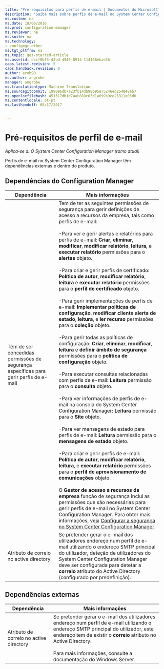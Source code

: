 ```yaml
---
title: "Pré-requisitos para perfis de e-mail | Documentos do Microsoft"
description: "Saiba mais sobre perfis de e-mail no System Center Configuration Manager e as respetivas dependências externamente e dentro do produto."
ms.custom: na
ms.date: 10/06/2016
ms.prod: configuration-manager
ms.reviewer: na
ms.suite: na
ms.technology:
- configmgr-other
ms.tgt_pltfrm: na
ms.topic: get-started-article
ms.assetid: dccf0b73-43bd-4545-8914-114168ebad36
caps.latest.revision: 5
caps.handback.revision: 0
author: arob98
ms.author: angrobe
manager: angrobe
ms.translationtype: Machine Translation
ms.sourcegitcommit: 199096db7a23fb14db98b95e75246ed254848ab7
ms.openlocfilehash: 451317db1d7aab888c03d1a099b9ce25311e06d0
ms.contentlocale: pt-pt
ms.lasthandoff: 05/17/2017


---
```

# <a name="email-profile-prerequisites"></a>Pré-requisitos de perfil de e-mail

*Aplica-se a: O System Center Configuration Manager (ramo atual)*

Perfis de e-mail no System Center Configuration Manager têm dependências externas e dentro do produto.  

## <a name="configuration-manager-dependencies"></a>Dependências do Configuration Manager  

|Dependência|Mais informações|  
|----------------|----------------------|  
|Têm de ser concedidas permissões de segurança específicas para gerir perfis de e-mail|Tem de ter as seguintes permissões de segurança para gerir definições de acesso a recursos da empresa, tais como perfis de e-mail:<br /><br /> -Para ver e gerir alertas e relatórios para perfis de e-mail: **Criar**, **eliminar**, **modificar**, **modificar relatório**, **leitura**, e **executar relatório** permissões para o **alertas** objeto.<br /><br /> -Para criar e gerir perfis de certificado: **Política de autor**, **modificar relatório**, **leitura** e **executar relatório** permissões para o **perfil de certificado** objeto.<br /><br /> -Para gerir implementações de perfis de e-mail: **Implementar políticas de configuração**, **modificar cliente alerta de estado**, **leitura**, e **ler recurso** permissões para o **coleção** objeto.<br /><br /> -Para gerir todas as políticas de configuração: **Criar**, **eliminar**, **modificar**, **leitura** e **definir âmbito de segurança** permissões para o **política de configuração** objeto.<br /><br /> -Para executar consultas relacionadas com perfis de e-mail: **Leitura** permissão para o **consulta** objeto.<br /><br /> -Para ver informações de perfis de e-mail na consola do System Center Configuration Manager: **Leitura** permissão para o **Site** objeto.<br /><br /> -Para ver mensagens de estado para perfis de e-mail: **Leitura** permissão para o **mensagens de estado** objeto.<br /><br /> -Para criar e gerir perfis de e-mail: **Política de autor**, **modificar relatório**, **leitura**, e **executar relatório** permissões para o **perfil de aprovisionamento de comunicações** objeto.<br /><br /> O **Gestor de acesso a recursos da empresa** função de segurança inclui as permissões que são necessárias para gerir perfis de e-mail no System Center Configuration Manager. Para obter mais informações, veja [Configurar a segurança no System Center Configuration Manager](../../core/plan-design/security/configure-security.md).|  
|Atributo de correio no active directory|Se pretender gerar o e-mail dos utilizadores endereço num perfil de e-mail utilizando o endereço SMTP principal do utilizador, deteção de utilizadores do System Center Configuration Manager deve ser configurada para detetar a **correio** atributo do Active Directory (configurado por predefinição).|  

## <a name="external-dependencies"></a>Dependências externas  

|Dependência|Mais informações|  
|----------------|----------------------|  
|Atributo de correio no active directory|Se pretender gerar o e-mail dos utilizadores endereço num perfil de e-mail utilizando o endereço SMTP principal do utilizador, este endereço tem de existir o **correio** atributo no Active Directory.<br /><br /> Para mais informações, consulte a documentação do Windows Server.|

